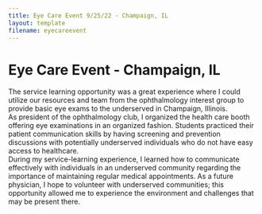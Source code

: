 ```yaml
---
title: Eye Care Event 9/25/22 - Champaign, IL 
layout: template
filename: eyecareevent
---
```


# Eye Care Event - Champaign, IL

The service learning opportunity was a great experience where 
I could utilize our resources and team from the ophthalmology interest group to provide 
basic eye exams to the underserved in Champaign, Illinois.
<br>
As president of the ophthalmology club, I organized the health care booth offering eye examinations in an organized fashion. Students practiced their patient 
communication skills by having screening and prevention discussions with potentially underserved individuals who do not have easy access to healthcare.
<br>
During my service-learning experience, I learned how to communicate effectively with individuals in an underserved community regarding the importance of maintaining 
regular medical appointments. As a future physician, I hope to volunteer with underserved communities; this opportunity allowed me to experience the 
environment and challenges that may be present there.
